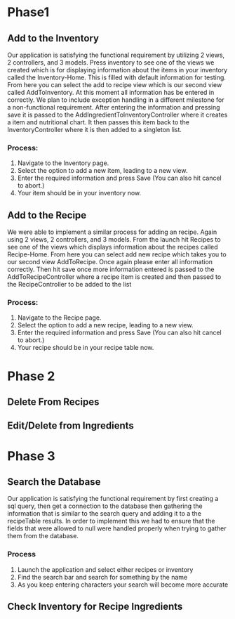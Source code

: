 # Phase1

## Add to the Inventory
Our application is satisfying the functional requirement by utilizing 2 views, 2 controllers, and 3 models. 
Press inventory to see one of the views we created which is for displaying information about the items in your inventory called the Inventory-Home. 
This is filled with default information for testing. From here you can select the add to recipe view which is our second view called AddToInventory.
At this moment all information has be entered in correctly. We plan to include exception handling in a different milestone for a non-functional 
requirement. After entering the information and pressing save it is passed to the AddIngredientToInventoryController
where it creates a item and nutritional chart. It then passes this item back to the InventoryController where it is then 
added to a singleton list.

### Process:
1) Navigate to the Inventory page.
2) Select the option to add a new item, leading to a new view.
3) Enter the required information and press Save (You can also hit cancel to abort.)
4) Your item should be in your inventory now.

## Add to the Recipe
We were able to implement a similar process for adding an recipe. Again using 2 views, 2 controllers, and 3 models.
From the launch hit Recipes to see one of the views which displays information about the recipes called Recipe-Home.
From here you can select add new recipe which takes you to our second view AddToRecipe. Once again please enter all 
information correctly. Then hit save once more information entered is passed to the AddToRecipeController where a recipe
item is created and then passed to the RecipeController to be added to the list

### Process:
1) Navigate to the Recipe page.
2) Select the option to add a new recipe, leading to a new view.
3) Enter the required information and press Save (You can also hit cancel to abort.)
4) Your recipe should be in your recipe table now.

# Phase 2

## Delete From Recipes

## Edit/Delete from Ingredients

# Phase 3

## Search the Database
Our application is satisfying the functional requirement by first creating a sql query, then get a connection to the database
then gathering the information that is similar to the search query and adding it to a the recipeTable results. In order 
to implement this we had to ensure that the fields that were allowed to null were handled properly when trying to gather 
them from the database. 

### Process
1) Launch the application and select either recipes or inventory
2) Find the search bar and search for something by the name
3) As you keep entering characters your search will become more accurate

## Check Inventory for Recipe Ingredients
